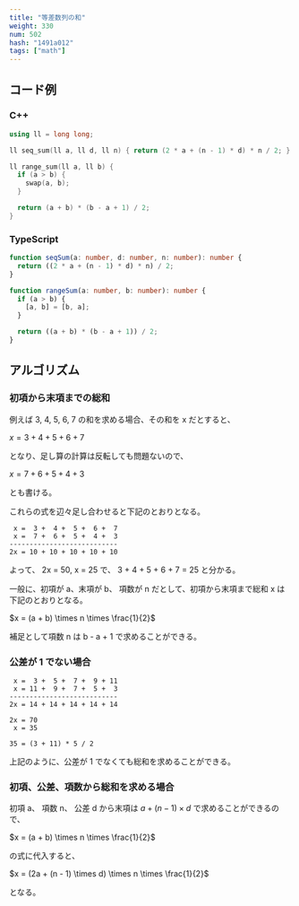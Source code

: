 ```yaml
---
title: "等差数列の和"
weight: 330
num: 502
hash: "1491a012"
tags: ["math"]
---
```


## コード例

### C++

```cpp
using ll = long long;

ll seq_sum(ll a, ll d, ll n) { return (2 * a + (n - 1) * d) * n / 2; }

ll range_sum(ll a, ll b) {
  if (a > b) {
    swap(a, b);
  }

  return (a + b) * (b - a + 1) / 2;
}
```

### TypeScript

```typescript
function seqSum(a: number, d: number, n: number): number {
  return ((2 * a + (n - 1) * d) * n) / 2;
}

function rangeSum(a: number, b: number): number {
  if (a > b) {
    [a, b] = [b, a];
  }

  return ((a + b) * (b - a + 1)) / 2;
}
```

## アルゴリズム

### 初項から末項までの総和

例えば 3, 4, 5, 6, 7 の和を求める場合、その和を x だとすると、

$x = 3 + 4 + 5 + 6 + 7$

となり、足し算の計算は反転しても問題ないので、

$x = 7 + 6 + 5 + 4 + 3$

とも書ける。

これらの式を辺々足し合わせると下記のとおりとなる。

```text
 x =  3 +  4 +  5 +  6 +  7
 x =  7 +  6 +  5 +  4 +  3
---------------------------
2x = 10 + 10 + 10 + 10 + 10
```

よって、 2x = 50, x = 25 で、 3 + 4 + 5 + 6 + 7 = 25 と分かる。

一般に、初項が a、末項が b、 項数が n だとして、初項から末項まで総和 x は下記のとおりとなる。

$x = (a + b) \times n \times \frac{1}{2}$

補足として項数 n は b - a + 1 で求めることができる。

### 公差が 1 でない場合

```text
 x =  3 +  5 +  7 +  9 + 11
 x = 11 +  9 +  7 +  5 +  3
---------------------------
2x = 14 + 14 + 14 + 14 + 14

2x = 70
 x = 35

35 = (3 + 11) * 5 / 2
```

上記のように、公差が 1 でなくても総和を求めることができる。

### 初項、公差、項数から総和を求める場合

初項 a、 項数 n、 公差 d から末項は $a+(n-1) \times d$ で求めることができるので、

$x = (a + b) \times n \times \frac{1}{2}$

の式に代入すると、

$x = (2a + (n - 1) \times d) \times n \times \frac{1}{2}$

となる。
